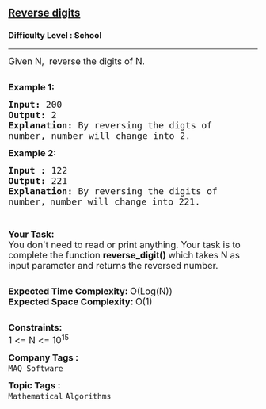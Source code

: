 <h2><a href="https://www.geeksforgeeks.org/problems/reverse-digit0316/1?page=5&sortBy=difficulty">Reverse digits</a></h2><h3>Difficulty Level : School</h3><hr><div class="problems_problem_content__Xm_eO"><p><span style="font-size:18px">Given N,&nbsp; reverse the digits of N.</span><br>
&nbsp;</p>

<p><span style="font-size:18px"><strong>Example 1:</strong></span></p>

<pre><span style="font-size:18px"><strong>Input: </strong>200
<strong>Output: </strong>2
<strong>Explanation: </strong>By reversing the digts of 
number, number will change into 2.</span>
</pre>

<p><span style="font-size:18px"><strong>Example 2:</strong></span></p>

<pre><span style="font-size:18px"><strong>Input : </strong>122
<strong>Output: </strong>221
<strong>Explanation: </strong>By reversing the digits of 
number,</span> <span style="font-size:18px">number will change into 221.</span>
</pre>

<p>&nbsp;</p>

<p><span style="font-size:18px"><strong>Your Task:</strong><br>
You don't need to read or print anything. Your task is to complete the function&nbsp;<strong>reverse_digit()&nbsp;</strong>which takes N as input parameter and returns the&nbsp;reversed number.</span><br>
&nbsp;</p>

<p><span style="font-size:18px"><strong>Expected Time Complexity:&nbsp;</strong>O(Log(N))<br>
<strong>Expected Space Complexity:&nbsp;</strong>O(1)</span><br>
&nbsp;</p>

<p><span style="font-size:18px"><strong>Constraints:</strong><br>
1 &lt;= N &lt;= 10<sup>15</sup></span></p>
</div><p><span style=font-size:18px><strong>Company Tags : </strong><br><code>MAQ Software</code>&nbsp;<br><p><span style=font-size:18px><strong>Topic Tags : </strong><br><code>Mathematical</code>&nbsp;<code>Algorithms</code>&nbsp;